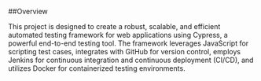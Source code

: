 ##Overview

This project is designed to create a robust, scalable, and efficient automated testing framework for web applications using Cypress, a powerful end-to-end testing tool. The framework leverages JavaScript for scripting test cases, integrates with GitHub for version control, employs Jenkins for continuous integration and continuous deployment (CI/CD), and utilizes Docker for containerized testing environments.
